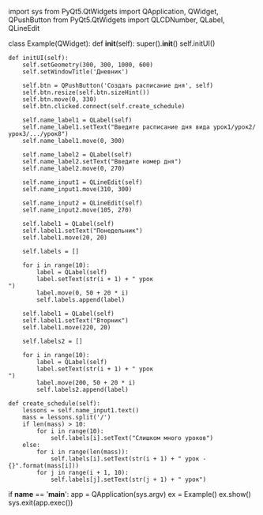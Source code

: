 import sys
from PyQt5.QtWidgets import QApplication, QWidget, QPushButton
from PyQt5.QtWidgets import QLCDNumber, QLabel, QLineEdit


class Example(QWidget):
    def __init__(self):
        super().__init__()
        self.initUI()

    def initUI(self):
        self.setGeometry(300, 300, 1000, 600)
        self.setWindowTitle('Дневник')

        self.btn = QPushButton('Создать расписание дня', self)
        self.btn.resize(self.btn.sizeHint())
        self.btn.move(0, 330)
        self.btn.clicked.connect(self.create_schedule)

        self.name_label1 = QLabel(self)
        self.name_label1.setText("Введите расписание дня вида урок1/урок2/урок3/.../урок8")
        self.name_label1.move(0, 300)

        self.name_label2 = QLabel(self)
        self.name_label2.setText("Введите номер дня")
        self.name_label2.move(0, 270)

        self.name_input1 = QLineEdit(self)
        self.name_input1.move(310, 300)

        self.name_input2 = QLineEdit(self)
        self.name_input2.move(105, 270)

        self.label1 = QLabel(self)
        self.label1.setText("Понедельник")
        self.label1.move(20, 20)

        self.labels = []

        for i in range(10):
            label = QLabel(self)
            label.setText(str(i + 1) + " урок                                                ")
            label.move(0, 50 + 20 * i)
            self.labels.append(label)

        self.label1 = QLabel(self)
        self.label1.setText("Вторник")
        self.label1.move(220, 20)

        self.labels2 = []

        for i in range(10):
            label = QLabel(self)
            label.setText(str(i + 1) + " урок                                                ")
            label.move(200, 50 + 20 * i)
            self.labels2.append(label)

    def create_schedule(self):
        lessons = self.name_input1.text()
        mass = lessons.split('/')
        if len(mass) > 10:
            for i in range(10):
                self.labels[i].setText("Слишком много уроков")
        else:
            for i in range(len(mass)):
                self.labels[i].setText(str(i + 1) + " урок - {}".format(mass[i]))
            for j in range(i + 1, 10):
                self.labels[j].setText(str(j + 1) + " урок")



if __name__ == '__main__':
    app = QApplication(sys.argv)
    ex = Example()
    ex.show()
    sys.exit(app.exec())
